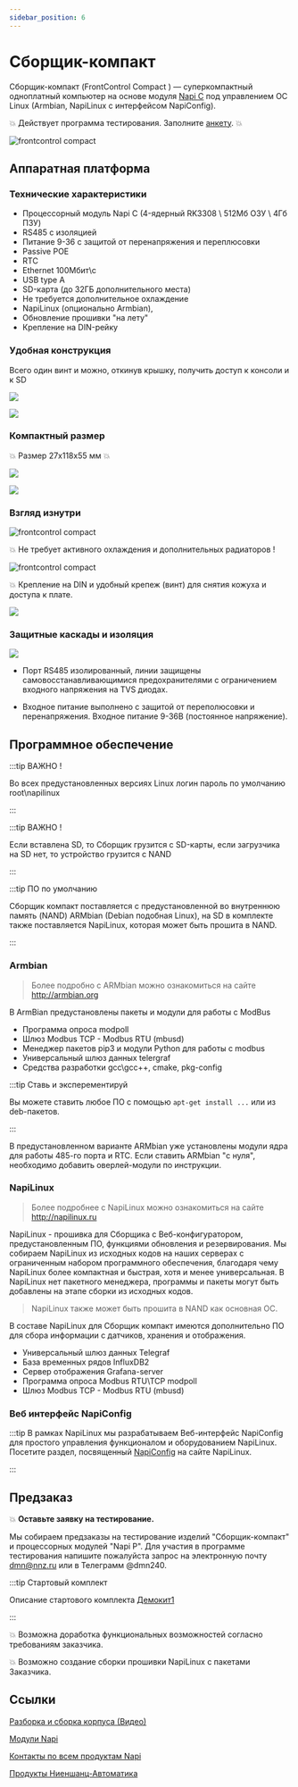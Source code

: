```yaml
---
sidebar_position: 6
---
```


# Сборщик-компакт

Сборщик-компакт (FrontControl Compact ) — суперкомпактный одноплатный компьютер на основе модуля [Napi C](/docs/napi-intro) под управлением ОС Linux (Armbian, NapiLinux c интерфейсом NapiConfig).

:boom: Действует программа тестирования. Заполните [анкету](../demokits/getontest-demokit1). :boom:

<!-- ![frontcontrol compact](img-compact/cc1.png) -->
![frontcontrol compact](../img-compact/balck1.jpg)

## Аппаратная платформа

### Технические характеристики

- Процессорный модуль Napi C (4-ядерный RK3308 \ 512Мб ОЗУ \ 4Гб ПЗУ)
- RS485 c изоляцией
- Питание 9-36 с защитой от перенапряжения и переплюсовки
- Passive POE
- RTC
- Ethernet 100Мбит\с
- USB type A
- SD-карта (до 32ГБ дополнительного места)
- Не требуется дополнительное охлаждение
- NapiLinux (опционально Armbian), 
- Обновление прошивки "на лету"
- Крепление на DIN-рейку

### Удобная конструкция

Всего один винт и можно, откинув крышку, получить доступ к консоли и к SD

![](../img-compact/balck2.jpg)

![](../img-compact/balck3.jpg)

### Компактный размер

:boom: Размер 27х118х55 мм :boom:

![](../img-compact/cl4.png)

![](../img-compact/paint1.png)

### Взгляд изнутри

![frontcontrol compact](../img-compact/c2.png)

:boom: Не требует активного охлаждения и дополнительных радиаторов !

![frontcontrol compact](../img-compact/cl6.png)

:boom: Крепление на DIN и удобный крепеж (винт) для снятия кожуха и доступа к плате.

![](../img-compact/cli4.png)


### Защитные каскады и изоляция

![](../img-compact/c-inside1.png)

- Порт RS485 изолированный, линии защищены самовосстанавливающимися предохранителями с ограничением входного напряжения на TVS диодах.

- Входное питание выполнено с защитой от переполюсовки и перенапряжения. Входное питание 9-36В (постоянное напряжение).

## Программное обеспечение


:::tip ВАЖНО ! 

Во всех предустановленных версиях Linux логин пароль по умолчанию root\napilinux

:::

:::tip ВАЖНО !

 Если вставлена SD, то Сборщик грузится с SD-карты, если загрузчика на SD нет, то устройство грузится с NAND

:::


:::tip ПО по умолчанию

Сборщик компакт поставляется с предустановленной во внутреннюю память (NAND) ARMbian (Debian подобная Linux), на SD в комплекте также поставляется NapiLinux, которая может быть
прошита в NAND.

:::

### Armbian

> Более подробно с ARMbian можно ознакомиться на сайте http://armbian.org

В ArmBian предустановлены пакеты и модули для работы с ModBus 
- Программа опроса modpoll
- Шлюз Modbus TCP - Modbus RTU (mbusd)
- Менеджер пакетов pip3 и модули Python для работы с modbus
- Универсальный шлюз данных telergraf
- Средства разработки gcc\gcc++, cmake, pkg-config

:::tip Ставь и эксперементируй 

Вы можете ставить любое ПО c помощью `apt-get install ...` или из deb-пакетов.

:::

В предустановленном варианте ARMbian уже установлены модули ядра для работы 485-го порта и RTC. Если ставить ARMbian "с нуля", необходимо добавить оверлей-модули по инструкции.

### NapiLinux

>Более подробнее с NapiLinux можно ознакомиться на сайте http://napilinux.ru

NapiLinux - прошивка для Сборщика с Веб-конфигуратором, предустановленным ПО, функциями обновления и резервирования. Мы собираем NapiLinux из исходных кодов на наших серверах с ограниченным набором программного обеспечения, благодаря чему NapiLinux более компактная и быстрая, хотя и менее универсальная. В NapiLinux нет пакетного менеджера, программы и пакеты могут быть добавлены на этапе сборки из исходных кодов. 

> NapiLinux также может быть прошита в NAND как основная ОС.

В составе NapiLinux для Сборщик компакт имеются дополнительно ПО для сбора информации с датчиков, хранения и отображения.

- Универсальный шлюз данных Telegraf
- База временных рядов InfluxDB2
- Сервер отображения Grafana-server
- Программа опроса Modbus RTU\TCP modpoll
- Шлюз Modbus TCP - Modbus RTU (mbusd)

### Веб интерфейс NapiConfig

:::tip 
В рамках NapiLinux мы разрабатываем Веб-интерфейс NapiConfig для простого управления функционалом и оборудованием NapiLinux. Посетите раздел, посвященный [NapiConfig](https://napilinux.ru/napiConfig) на сайте NapiLinux.

::: 

## Предзаказ

:boom: **Оставьте заявку на тестирование.**

Мы собираем предзаказы на тестирование изделий "Сборщик-компакт" и
процессорных модулей "Napi P". Для участия в программе тестирования напишите пожалуйста запрос на электронную почту dmn@nnz.ru или в Телеграмм @dmn240.

:::tip Стартовый комплект

Описание стартового комплекта [Демокит1](../demokits/demokit1)

:::

:boom: Возможна доработка функциональных возможностей согласно требованиям заказчика.

:boom: Возможно создание сборки прошивки NapiLinux с пакетами Заказчика.

## Ссылки

[Разборка и сборка корпуса (Видео)](https://youtube.com/shorts/Lm_XV_x1xTE?feature=share)

[Модули Napi](/docs/napi-intro)

[Контакты по всем продуктам Napi](/contacts)

[Продукты Ниеншанц-Автоматика](http://www.nnz-ipc.ru)
